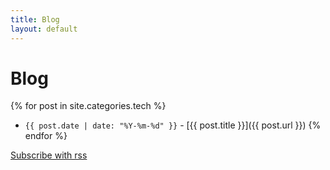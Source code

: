 ```yaml
---
title: Blog
layout: default
---
```


# Blog

{% for post in site.categories.tech %}
- `{{ post.date | date: "%Y-%m-%d" }}` - [{{ post.title }}]({{ post.url }}) {% endfor %}

[Subscribe with rss](/feed.xml)
